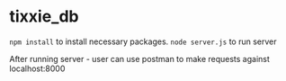 # tixxie_db

```npm install``` to install necessary packages.
```node server.js``` to run server

After running server - user can use postman to make requests against localhost:8000
